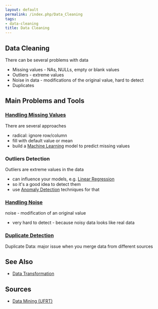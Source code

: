 ```yaml
---
layout: default
permalink: /index.php/Data_Cleaning
tags:
- data-cleaning
title: Data Cleaning
---
```

## Data Cleaning
There can be several problems with data 
- Missing values - NAs, NULLs, empty or blank values
- Outliers - extreme values
- Noise in data - modifications of the original value, hard to detect
- Duplicates 


## Main Problems and Tools
### [Handling Missing Values](Handling_Missing_Values)
There are several approaches
- radical: ignore row/column
- fill with default value or mean 
- build a [Machine Learning](Machine_Learning) model to predict missing values


### Outliers Detection
Outliers are extreme values in the data
- can influence your models, e.g. [Linear Regression](Linear_Regression)
- so it's a good idea to detect them
- use [Anomaly Detection](Anomaly_Detection) techniques for that


### [Handling Noise](Noise_Handling_(Data_Mining))
noise - modification of an original value
- very hard to detect - because noisy data looks like real data


### [Duplicate Detection](Duplicate_Detection)
Duplicate Data: major issue when you merge data from different sources


## See Also
- [Data Transformation](Data_Transformation)

## Sources
- [Data Mining (UFRT)](Data_Mining_(UFRT))
